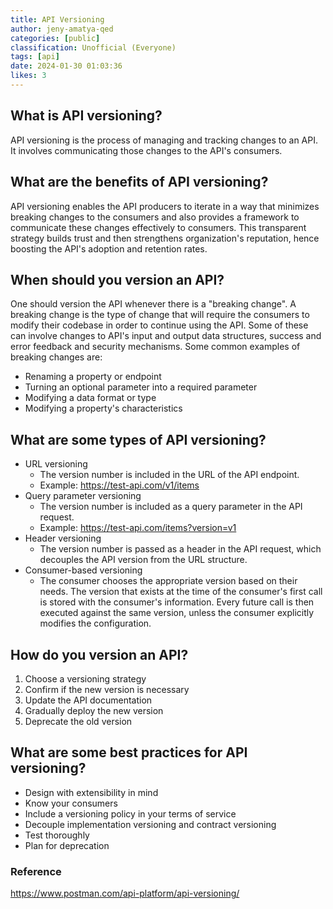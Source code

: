 ```yaml
---
title: API Versioning
author: jeny-amatya-qed
categories: [public]
classification: Unofficial (Everyone)
tags: [api]
date: 2024-01-30 01:03:36 
likes: 3
---
```


## What is API versioning?
API versioning is the process of managing and tracking changes to an API. It involves communicating those changes to the API's consumers.


## What are the benefits of API versioning?
API versioning enables the API producers to iterate in a way that minimizes breaking changes to the consumers and also provides a framework to communicate these changes effectively to consumers. This transparent strategy builds trust and then strengthens organization's reputation, hence boosting the API's adoption and retention rates.


## When should you version an API?
One should version the API whenever there is a "breaking change". A breaking change is the type of change that will require the consumers to modify their codebase in order to continue using the API. Some of these can involve changes to API's input and output data structures, success and error feedback and security mechanisms.
Some common examples of breaking changes are:
* Renaming a property or endpoint
* Turning an optional parameter into a required parameter
* Modifying a data format or type
* Modifying a property's characteristics


## What are some types of API versioning?
* URL versioning
    * The version number is included in the URL of the API endpoint.
    * Example: https://test-api.com/v1/items
* Query parameter versioning
    * The version number is included as a query parameter in the API request.
    * Example: https://test-api.com/items?version=v1
* Header versioning
    * The version number is passed as a header in the API request, which decouples the API version from the URL structure.
* Consumer-based versioning
    * The consumer chooses the appropriate version based on their needs. The version that exists at the time of the consumer's first call is stored with the consumer's information. Every future call is then executed against the same version, unless the consumer explicitly modifies the configuration.
    

## How do you version an API?
1. Choose a versioning strategy
2. Confirm if the new version is necessary
3. Update the API documentation
4. Gradually deploy the new version
5. Deprecate the old version 


## What are some best practices for API versioning?
* Design with extensibility in mind
* Know your consumers
* Include a versioning policy  in your terms of service
* Decouple implementation versioning and contract versioning
* Test thoroughly
* Plan for deprecation


### Reference
https://www.postman.com/api-platform/api-versioning/


